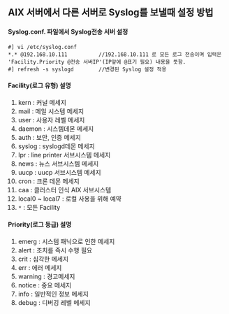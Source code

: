 ## AIX 서버에서 다른 서버로 Syslog를 보낼때 설정 방법
#### Syslog.conf. 파일에서 Syslog전송 서버 설정
```
#] vi /etc/syslog.conf
*.* @192.168.10.111          //192.168.10.111 로 모든 로그 전송이며 입력은 'Facility.Priority @전송 서버IP'(IP앞에 @표기 필요) 내용을 뜻함.
#] refresh -s syslogd        //변경된 Syslog 설정 적용
```
#### Facility(로그 유형) 설명
1) kern : 커널 메세지
2) mail : 메일 시스템 메세지
3) user : 사용자 레벨 메세지
4) daemon : 시스템데몬 메세지
5) auth : 보안, 인증 메세지
6) syslog : syslogd데몬 메세지
7) lpr : line printer 서브시스템 메세지
8) news : 뉴스 서브시스템 메세지
9) uucp : uucp 서브시스템 메세지
10) cron : 크론 데몬 메세지
11) caa : 클러스터 인식 AIX 서브시스템
12) local0 ~ local7 : 로컬 사용을 위해 예약
13) `*` : 모든 Facility

#### Priority(로그 등급) 설명
1) emerg : 시스템 패닉으로 인한 메세지
2) alert : 조치를 즉시 수행 필요
3) crit : 심각한 메세지
4) err : 에러 메세지
5) warning : 경고메세지
6) notice : 중요 메세지
7) info : 일반적인 정보 메세지
8) debug : 디버깅 레벨 메세지
